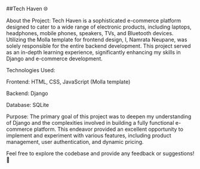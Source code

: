 ##Tech Haven 🌐 

About the Project: Tech Haven is a sophisticated e-commerce platform designed to cater to a wide range of electronic products, including laptops, headphones, mobile phones, speakers, TVs, and Bluetooth devices. Utilizing the Molla template for frontend design, I, Namrata Neupane, was solely responsible for the entire backend development. This project served as an in-depth learning experience, significantly enhancing my skills in Django and e-commerce development.

Technologies Used:

Frontend: HTML, CSS, JavaScript (Molla template)

Backend: Django

Database: SQLite

Purpose: The primary goal of this project was to deepen my understanding of Django and the complexities involved in building a fully functional e-commerce platform. This endeavor provided an excellent opportunity to implement and experiment with various features, including product management, user authentication, and dynamic pricing.

Feel free to explore the codebase and provide any feedback or suggestions! 📩
